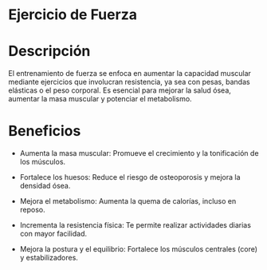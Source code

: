 # Ejercicio de Fuerza

# Descripción
El entrenamiento de fuerza se enfoca en aumentar la capacidad muscular mediante ejercicios que involucran resistencia, ya sea con pesas, bandas elásticas o el peso corporal. Es esencial para mejorar la salud ósea, aumentar la masa muscular y potenciar el metabolismo.

# Beneficios
- Aumenta la masa muscular: Promueve el crecimiento y la tonificación de los músculos.

- Fortalece los huesos: Reduce el riesgo de osteoporosis y mejora la densidad ósea.

- Mejora el metabolismo: Aumenta la quema de calorías, incluso en reposo.

- Incrementa la resistencia física: Te permite realizar actividades diarias con mayor facilidad.

- Mejora la postura y el equilibrio: Fortalece los músculos centrales (core) y estabilizadores.